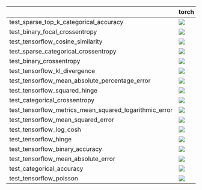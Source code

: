 |                                                        | torch                                                                                                                                                                                  | numpy                                                                                                                                                                                  | tensorflow                                                                                                                                                                             | jax                                                                                                                                                                                    |
|:-------------------------------------------------------|:---------------------------------------------------------------------------------------------------------------------------------------------------------------------------------------|:---------------------------------------------------------------------------------------------------------------------------------------------------------------------------------------|:---------------------------------------------------------------------------------------------------------------------------------------------------------------------------------------|:---------------------------------------------------------------------------------------------------------------------------------------------------------------------------------------|
| test_sparse_top_k_categorical_accuracy                 | <a href="https://github.com/unifyai/ivy/actions/runs/3989437976/jobs/6841866632" rel="noopener noreferrer" target="_blank"><img src=https://img.shields.io/badge/-failure-red></a>     | <a href="https://github.com/unifyai/ivy/actions/runs/3989437976/jobs/6841866632" rel="noopener noreferrer" target="_blank"><img src=https://img.shields.io/badge/-failure-red></a>     | <a href="https://github.com/unifyai/ivy/actions/runs/3989437976/jobs/6841866632" rel="noopener noreferrer" target="_blank"><img src=https://img.shields.io/badge/-failure-red></a>     | <a href="https://github.com/unifyai/ivy/actions/runs/3989437976/jobs/6841866632" rel="noopener noreferrer" target="_blank"><img src=https://img.shields.io/badge/-failure-red></a>     |
| test_binary_focal_crossentropy                         | <a href="https://github.com/unifyai/ivy/actions/runs/3989437976/jobs/6841866632" rel="noopener noreferrer" target="_blank"><img src=https://img.shields.io/badge/-success-success></a> | <a href="https://github.com/unifyai/ivy/actions/runs/3989437976/jobs/6841866632" rel="noopener noreferrer" target="_blank"><img src=https://img.shields.io/badge/-success-success></a> | <a href="https://github.com/unifyai/ivy/actions/runs/3989437976/jobs/6841866632" rel="noopener noreferrer" target="_blank"><img src=https://img.shields.io/badge/-success-success></a> | <a href="https://github.com/unifyai/ivy/actions/runs/3989437976/jobs/6841866632" rel="noopener noreferrer" target="_blank"><img src=https://img.shields.io/badge/-success-success></a> |
| test_tensorflow_cosine_similarity                      | <a href="https://github.com/unifyai/ivy/actions/runs/3989437976/jobs/6841866632" rel="noopener noreferrer" target="_blank"><img src=https://img.shields.io/badge/-failure-red></a>     | <a href="https://github.com/unifyai/ivy/actions/runs/3989437976/jobs/6841866632" rel="noopener noreferrer" target="_blank"><img src=https://img.shields.io/badge/-failure-red></a>     | <a href="https://github.com/unifyai/ivy/actions/runs/3989437976/jobs/6841866632" rel="noopener noreferrer" target="_blank"><img src=https://img.shields.io/badge/-failure-red></a>     | <a href="https://github.com/unifyai/ivy/actions/runs/3989437976/jobs/6841866632" rel="noopener noreferrer" target="_blank"><img src=https://img.shields.io/badge/-failure-red></a>     |
| test_sparse_categorical_crossentropy                   | <a href="https://github.com/unifyai/ivy/actions/runs/3989437976/jobs/6841866632" rel="noopener noreferrer" target="_blank"><img src=https://img.shields.io/badge/-failure-red></a>     | <a href="https://github.com/unifyai/ivy/actions/runs/3989437976/jobs/6841866632" rel="noopener noreferrer" target="_blank"><img src=https://img.shields.io/badge/-failure-red></a>     | <a href="https://github.com/unifyai/ivy/actions/runs/3989437976/jobs/6841866632" rel="noopener noreferrer" target="_blank"><img src=https://img.shields.io/badge/-failure-red></a>     | <a href="https://github.com/unifyai/ivy/actions/runs/3989437976/jobs/6841866632" rel="noopener noreferrer" target="_blank"><img src=https://img.shields.io/badge/-failure-red></a>     |
| test_binary_crossentropy                               | <a href="https://github.com/unifyai/ivy/actions/runs/3989437976/jobs/6841866632" rel="noopener noreferrer" target="_blank"><img src=https://img.shields.io/badge/-failure-red></a>     | <a href="https://github.com/unifyai/ivy/actions/runs/3989437976/jobs/6841866632" rel="noopener noreferrer" target="_blank"><img src=https://img.shields.io/badge/-failure-red></a>     | <a href="https://github.com/unifyai/ivy/actions/runs/3989437976/jobs/6841866632" rel="noopener noreferrer" target="_blank"><img src=https://img.shields.io/badge/-failure-red></a>     | <a href="https://github.com/unifyai/ivy/actions/runs/3989437976/jobs/6841866632" rel="noopener noreferrer" target="_blank"><img src=https://img.shields.io/badge/-failure-red></a>     |
| test_tensorflow_kl_divergence                          | <a href="https://github.com/unifyai/ivy/actions/runs/3989437976/jobs/6841866632" rel="noopener noreferrer" target="_blank"><img src=https://img.shields.io/badge/-success-success></a> | <a href="https://github.com/unifyai/ivy/actions/runs/3989437976/jobs/6841866632" rel="noopener noreferrer" target="_blank"><img src=https://img.shields.io/badge/-success-success></a> | <a href="https://github.com/unifyai/ivy/actions/runs/3989437976/jobs/6841866632" rel="noopener noreferrer" target="_blank"><img src=https://img.shields.io/badge/-success-success></a> | <a href="https://github.com/unifyai/ivy/actions/runs/3989437976/jobs/6841866632" rel="noopener noreferrer" target="_blank"><img src=https://img.shields.io/badge/-success-success></a> |
| test_tensorflow_mean_absolute_percentage_error         | <a href="https://github.com/unifyai/ivy/actions/runs/3988968266/jobs/6840815425" rel="noopener noreferrer" target="_blank"><img src=https://img.shields.io/badge/-success-success></a> | <a href="https://github.com/unifyai/ivy/actions/runs/3988968266/jobs/6840815425" rel="noopener noreferrer" target="_blank"><img src=https://img.shields.io/badge/-success-success></a> | <a href="https://github.com/unifyai/ivy/actions/runs/3988968266/jobs/6840815425" rel="noopener noreferrer" target="_blank"><img src=https://img.shields.io/badge/-success-success></a> | <a href="https://github.com/unifyai/ivy/actions/runs/3988968266/jobs/6840815425" rel="noopener noreferrer" target="_blank"><img src=https://img.shields.io/badge/-success-success></a> |
| test_tensorflow_squared_hinge                          | <a href="https://github.com/unifyai/ivy/actions/runs/3988502849/jobs/6839752894" rel="noopener noreferrer" target="_blank"><img src=https://img.shields.io/badge/-failure-red></a>     | <a href="https://github.com/unifyai/ivy/actions/runs/3988968266/jobs/6840815425" rel="noopener noreferrer" target="_blank"><img src=https://img.shields.io/badge/-failure-red></a>     | <a href="https://github.com/unifyai/ivy/actions/runs/3988502849/jobs/6839752894" rel="noopener noreferrer" target="_blank"><img src=https://img.shields.io/badge/-failure-red></a>     | <a href="https://github.com/unifyai/ivy/actions/runs/3988968266/jobs/6840815425" rel="noopener noreferrer" target="_blank"><img src=https://img.shields.io/badge/-failure-red></a>     |
| test_categorical_crossentropy                          | <a href="https://github.com/unifyai/ivy/actions/runs/3989437976/jobs/6841866632" rel="noopener noreferrer" target="_blank"><img src=https://img.shields.io/badge/-failure-red></a>     | <a href="https://github.com/unifyai/ivy/actions/runs/3989437976/jobs/6841866632" rel="noopener noreferrer" target="_blank"><img src=https://img.shields.io/badge/-failure-red></a>     | <a href="https://github.com/unifyai/ivy/actions/runs/3989437976/jobs/6841866632" rel="noopener noreferrer" target="_blank"><img src=https://img.shields.io/badge/-failure-red></a>     | <a href="https://github.com/unifyai/ivy/actions/runs/3989437976/jobs/6841866632" rel="noopener noreferrer" target="_blank"><img src=https://img.shields.io/badge/-failure-red></a>     |
| test_tensorflow_metrics_mean_squared_logarithmic_error | <a href="https://github.com/unifyai/ivy/actions/runs/3988968266/jobs/6840815425" rel="noopener noreferrer" target="_blank"><img src=https://img.shields.io/badge/-success-success></a> | <a href="https://github.com/unifyai/ivy/actions/runs/3988968266/jobs/6840815425" rel="noopener noreferrer" target="_blank"><img src=https://img.shields.io/badge/-success-success></a> | <a href="https://github.com/unifyai/ivy/actions/runs/3988968266/jobs/6840815425" rel="noopener noreferrer" target="_blank"><img src=https://img.shields.io/badge/-success-success></a> | <a href="https://github.com/unifyai/ivy/actions/runs/3988968266/jobs/6840815425" rel="noopener noreferrer" target="_blank"><img src=https://img.shields.io/badge/-success-success></a> |
| test_tensorflow_mean_squared_error                     | <a href="https://github.com/unifyai/ivy/actions/runs/3988968266/jobs/6840815425" rel="noopener noreferrer" target="_blank"><img src=https://img.shields.io/badge/-success-success></a> | <a href="https://github.com/unifyai/ivy/actions/runs/3988968266/jobs/6840815425" rel="noopener noreferrer" target="_blank"><img src=https://img.shields.io/badge/-success-success></a> | <a href="https://github.com/unifyai/ivy/actions/runs/3988968266/jobs/6840815425" rel="noopener noreferrer" target="_blank"><img src=https://img.shields.io/badge/-success-success></a> | <a href="https://github.com/unifyai/ivy/actions/runs/3988968266/jobs/6840815425" rel="noopener noreferrer" target="_blank"><img src=https://img.shields.io/badge/-success-success></a> |
| test_tensorflow_log_cosh                               | <a href="https://github.com/unifyai/ivy/actions/runs/3989437976/jobs/6841866632" rel="noopener noreferrer" target="_blank"><img src=https://img.shields.io/badge/-success-success></a> | <a href="https://github.com/unifyai/ivy/actions/runs/3989437976/jobs/6841866632" rel="noopener noreferrer" target="_blank"><img src=https://img.shields.io/badge/-failure-red></a>     | <a href="https://github.com/unifyai/ivy/actions/runs/3989437976/jobs/6841866632" rel="noopener noreferrer" target="_blank"><img src=https://img.shields.io/badge/-success-success></a> | <a href="https://github.com/unifyai/ivy/actions/runs/3989437976/jobs/6841866632" rel="noopener noreferrer" target="_blank"><img src=https://img.shields.io/badge/-success-success></a> |
| test_tensorflow_hinge                                  | <a href="https://github.com/unifyai/ivy/actions/runs/3989437976/jobs/6841866632" rel="noopener noreferrer" target="_blank"><img src=https://img.shields.io/badge/-failure-red></a>     | <a href="https://github.com/unifyai/ivy/actions/runs/3989437976/jobs/6841866632" rel="noopener noreferrer" target="_blank"><img src=https://img.shields.io/badge/-failure-red></a>     | <a href="https://github.com/unifyai/ivy/actions/runs/3989437976/jobs/6841866632" rel="noopener noreferrer" target="_blank"><img src=https://img.shields.io/badge/-failure-red></a>     | <a href="https://github.com/unifyai/ivy/actions/runs/3989437976/jobs/6841866632" rel="noopener noreferrer" target="_blank"><img src=https://img.shields.io/badge/-failure-red></a>     |
| test_tensorflow_binary_accuracy                        | <a href="https://github.com/unifyai/ivy/actions/runs/3989437976/jobs/6841866632" rel="noopener noreferrer" target="_blank"><img src=https://img.shields.io/badge/-success-success></a> | <a href="https://github.com/unifyai/ivy/actions/runs/3989437976/jobs/6841866632" rel="noopener noreferrer" target="_blank"><img src=https://img.shields.io/badge/-success-success></a> | <a href="https://github.com/unifyai/ivy/actions/runs/3989437976/jobs/6841866632" rel="noopener noreferrer" target="_blank"><img src=https://img.shields.io/badge/-success-success></a> | <a href="https://github.com/unifyai/ivy/actions/runs/3989437976/jobs/6841866632" rel="noopener noreferrer" target="_blank"><img src=https://img.shields.io/badge/-success-success></a> |
| test_tensorflow_mean_absolute_error                    | <a href="https://github.com/unifyai/ivy/actions/runs/3988968266/jobs/6840815425" rel="noopener noreferrer" target="_blank"><img src=https://img.shields.io/badge/-success-success></a> | <a href="https://github.com/unifyai/ivy/actions/runs/3989437976/jobs/6841866632" rel="noopener noreferrer" target="_blank"><img src=https://img.shields.io/badge/-success-success></a> | <a href="https://github.com/unifyai/ivy/actions/runs/3988968266/jobs/6840815425" rel="noopener noreferrer" target="_blank"><img src=https://img.shields.io/badge/-success-success></a> | <a href="https://github.com/unifyai/ivy/actions/runs/3989437976/jobs/6841866632" rel="noopener noreferrer" target="_blank"><img src=https://img.shields.io/badge/-success-success></a> |
| test_categorical_accuracy                              | <a href="https://github.com/unifyai/ivy/actions/runs/3989437976/jobs/6841866632" rel="noopener noreferrer" target="_blank"><img src=https://img.shields.io/badge/-success-success></a> | <a href="https://github.com/unifyai/ivy/actions/runs/3989437976/jobs/6841866632" rel="noopener noreferrer" target="_blank"><img src=https://img.shields.io/badge/-success-success></a> | <a href="https://github.com/unifyai/ivy/actions/runs/3989437976/jobs/6841866632" rel="noopener noreferrer" target="_blank"><img src=https://img.shields.io/badge/-success-success></a> | <a href="https://github.com/unifyai/ivy/actions/runs/3989437976/jobs/6841866632" rel="noopener noreferrer" target="_blank"><img src=https://img.shields.io/badge/-success-success></a> |
| test_tensorflow_poisson                                | <a href="https://github.com/unifyai/ivy/actions/runs/3988968266/jobs/6840815425" rel="noopener noreferrer" target="_blank"><img src=https://img.shields.io/badge/-success-success></a> | <a href="https://github.com/unifyai/ivy/actions/runs/3988968266/jobs/6840815425" rel="noopener noreferrer" target="_blank"><img src=https://img.shields.io/badge/-success-success></a> | <a href="https://github.com/unifyai/ivy/actions/runs/3988968266/jobs/6840815425" rel="noopener noreferrer" target="_blank"><img src=https://img.shields.io/badge/-success-success></a> | <a href="https://github.com/unifyai/ivy/actions/runs/3988968266/jobs/6840815425" rel="noopener noreferrer" target="_blank"><img src=https://img.shields.io/badge/-success-success></a> |